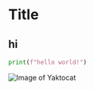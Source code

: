 # Title
## hi

``` python
print(f"hello world!")
```

![Image of Yaktocat](https://octodex.github.com/images/yaktocat.png)

